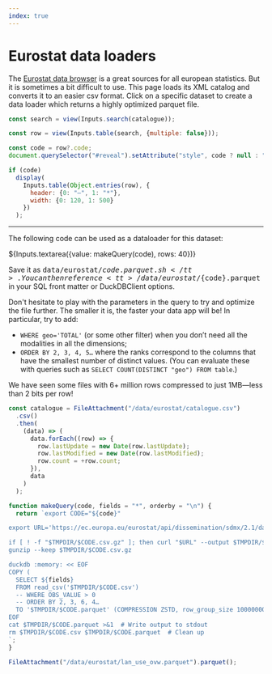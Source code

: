 ```yaml
---
index: true
---
```


# Eurostat data loaders

The [Eurostat data browser](https://ec.europa.eu/eurostat/databrowser/explore/all/all_themes) is a great sources for all european statistics. But it is sometimes a bit difficult to use. This page loads its XML catalog and converts it to an easier csv format. Click on a specific dataset to create a data loader which returns a highly optimized parquet file.

```js
const search = view(Inputs.search(catalogue));
```

```js
const row = view(Inputs.table(search, {multiple: false}));
```

```js
const code = row?.code;
document.querySelector("#reveal").setAttribute("style", code ? null : "display:none");

if (code)
  display(
    Inputs.table(Object.entries(row), {
      header: {0: "—", 1: "*"},
      width: {0: 120, 1: 500}
    })
  );
```

---

<div id="reveal">

The following code can be used as a dataloader for this dataset:

${Inputs.textarea({value: makeQuery(code), rows: 40})}

Save it as <tt>data/eurostat/${code}.parquet.sh</tt>. You can then reference <tt>/data/eurostat/${code}.parquet</tt> in your SQL front matter or DuckDBClient options.

<div class=tip>

Don't hesitate to play with the parameters in the query to try and optimize the file further. The smaller it is, the faster your data app will be! In particular, try to add:

- `WHERE geo='TOTAL'` (or some other filter) when you don’t need all the modalities in all the dimensions;
- `ORDER BY 2, 3, 4, 5…` where the ranks correspond to the columns that have the smallest number of distinct values. (You can evaluate these with queries such as `SELECT COUNT(DISTINCT "geo") FROM table`.)

We have seen some files with 6+ million rows compressed to just 1MB—less than 2 bits per row!

</div>

</div>

```js
const catalogue = FileAttachment("/data/eurostat/catalogue.csv")
  .csv()
  .then(
    (data) => (
      data.forEach((row) => {
        row.lastUpdate = new Date(row.lastUpdate);
        row.lastModified = new Date(row.lastModified);
        row.count = +row.count;
      }),
      data
    )
  );
```

```js
function makeQuery(code, fields = "*", orderby = "\n") {
  return `export CODE="${code}"

export URL='https://ec.europa.eu/eurostat/api/dissemination/sdmx/2.1/data/'$CODE'/?format=SDMX-CSV&compressed=true&i'

if [ ! -f "$TMPDIR/$CODE.csv.gz" ]; then curl "$URL" --output $TMPDIR/$CODE.csv.gz; fi
gunzip --keep $TMPDIR/$CODE.csv.gz

duckdb :memory: << EOF
COPY (
  SELECT ${fields}
  FROM read_csv('$TMPDIR/$CODE.csv')
  -- WHERE OBS_VALUE > 0
  -- ORDER BY 2, 3, 6, 4…
  TO '$TMPDIR/$CODE.parquet' (COMPRESSION ZSTD, row_group_size 10000000);
EOF
cat $TMPDIR/$CODE.parquet >&1  # Write output to stdout
rm $TMPDIR/$CODE.csv $TMPDIR/$CODE.parquet  # Clean up
`;
}
```

```js
FileAttachment("/data/eurostat/lan_use_ovw.parquet").parquet();
```
